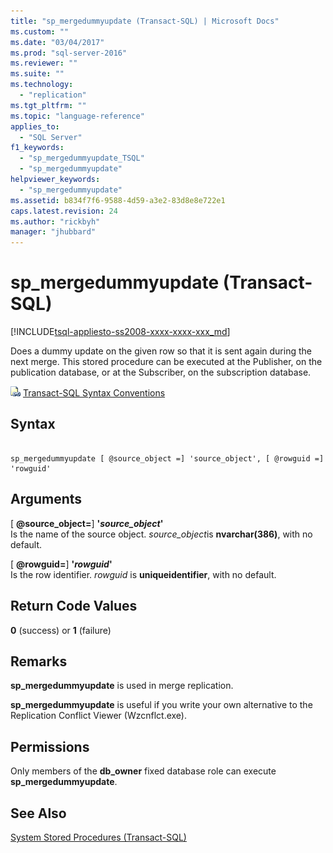 ```yaml
---
title: "sp_mergedummyupdate (Transact-SQL) | Microsoft Docs"
ms.custom: ""
ms.date: "03/04/2017"
ms.prod: "sql-server-2016"
ms.reviewer: ""
ms.suite: ""
ms.technology: 
  - "replication"
ms.tgt_pltfrm: ""
ms.topic: "language-reference"
applies_to: 
  - "SQL Server"
f1_keywords: 
  - "sp_mergedummyupdate_TSQL"
  - "sp_mergedummyupdate"
helpviewer_keywords: 
  - "sp_mergedummyupdate"
ms.assetid: b834f7f6-9588-4d59-a3e2-83d8e8e722e1
caps.latest.revision: 24
ms.author: "rickbyh"
manager: "jhubbard"
---
```

# sp_mergedummyupdate (Transact-SQL)
[!INCLUDE[tsql-appliesto-ss2008-xxxx-xxxx-xxx_md](../../../a9retired/includes/tsql-appliesto-ss2008-xxxx-xxxx-xxx-md.md)]

  Does a dummy update on the given row so that it is sent again during the next merge. This stored procedure can be executed at the Publisher, on the publication database, or at the Subscriber, on the subscription database.  
  
 ![Topic link icon](../../../a9notintoc/media/topic-link.gif "Topic link icon") [Transact-SQL Syntax Conventions](../../../t-sql/language-elements/transact-sql-syntax-conventions-transact-sql.md)  
  
## Syntax  
  
```  
  
sp_mergedummyupdate [ @source_object =] 'source_object', [ @rowguid =] 'rowguid'  
```  
  
## Arguments  
 [ **@source_object=**] **'***source_object***'**  
 Is the name of the source object. *source_object*is **nvarchar(386)**, with no default.  
  
 [ **@rowguid=**] **'***rowguid***'**  
 Is the row identifier. *rowguid* is **uniqueidentifier**, with no default.  
  
## Return Code Values  
 **0** (success) or **1** (failure)  
  
## Remarks  
 **sp_mergedummyupdate** is used in merge replication.  
  
 **sp_mergedummyupdate** is useful if you write your own alternative to the Replication Conflict Viewer (Wzcnflct.exe).  
  
## Permissions  
 Only members of the **db_owner** fixed database role can execute **sp_mergedummyupdate**.  
  
## See Also  
 [System Stored Procedures &#40;Transact-SQL&#41;](../../../relational-databases/reference/system-stored-procedures/system-stored-procedures-transact-sql.md)  
  
  